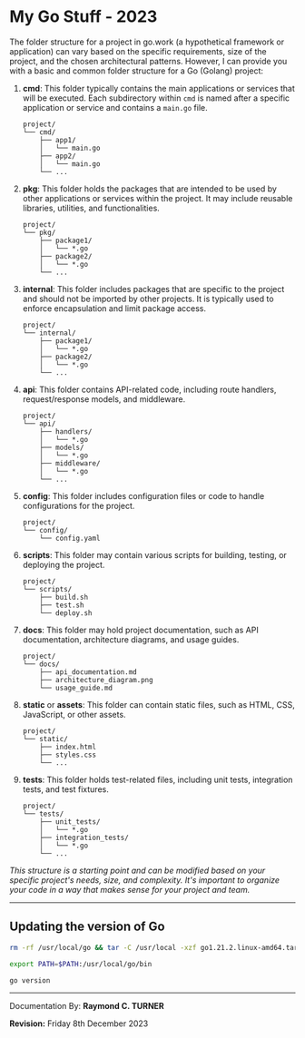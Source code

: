 # My Go Stuff - 2023

The folder structure for a project in go.work (a hypothetical framework or application) can vary based on the specific requirements, size of the project, and the chosen architectural patterns. However, I can provide you with a basic and common folder structure for a Go (Golang) project:

1. **cmd**: This folder typically contains the main applications or services that will be executed. Each subdirectory within `cmd` is named after a specific application or service and contains a `main.go` file.

    ```
    project/
    └── cmd/
        ├── app1/
        │   └── main.go
        ├── app2/
        │   └── main.go
        └── ...
    ```

2. **pkg**: This folder holds the packages that are intended to be used by other applications or services within the project. It may include reusable libraries, utilities, and functionalities.

    ```
    project/
    └── pkg/
        ├── package1/
        │   └── *.go
        ├── package2/
        │   └── *.go
        └── ...
    ```

3. **internal**: This folder includes packages that are specific to the project and should not be imported by other projects. It is typically used to enforce encapsulation and limit package access.

    ```
    project/
    └── internal/
        ├── package1/
        │   └── *.go
        ├── package2/
        │   └── *.go
        └── ...
    ```

4. **api**: This folder contains API-related code, including route handlers, request/response models, and middleware.

    ```
    project/
    └── api/
        ├── handlers/
        │   └── *.go
        ├── models/
        │   └── *.go
        ├── middleware/
        │   └── *.go
        └── ...
    ```

5. **config**: This folder includes configuration files or code to handle configurations for the project.

    ```
    project/
    └── config/
        └── config.yaml
    ```

6. **scripts**: This folder may contain various scripts for building, testing, or deploying the project.

    ```
    project/
    └── scripts/
        ├── build.sh
        ├── test.sh
        └── deploy.sh
    ```

7. **docs**: This folder may hold project documentation, such as API documentation, architecture diagrams, and usage guides.

    ```
    project/
    └── docs/
        ├── api_documentation.md
        ├── architecture_diagram.png
        └── usage_guide.md
    ```

8. **static** or **assets**: This folder can contain static files, such as HTML, CSS, JavaScript, or other assets.

    ```
    project/
    └── static/
        ├── index.html
        ├── styles.css
        └── ...
    ```

9. **tests**: This folder holds test-related files, including unit tests, integration tests, and test fixtures.

    ```
    project/
    └── tests/
        ├── unit_tests/
        │   └── *.go
        ├── integration_tests/
        │   └── *.go
        └── ...
    ```

*This structure is a starting point and can be modified based on your specific project's needs, size, and complexity. It's important to organize your code in a way that makes sense for your project and team.*

---

## Updating the version of Go

 ```bash
 rm -rf /usr/local/go && tar -C /usr/local -xzf go1.21.2.linux-amd64.tar.gz
 ```

```bash
export PATH=$PATH:/usr/local/go/bin
```
 ```bash
 go version
 ```

---

Documentation By: **Raymond C. TURNER**

**Revision:** Friday 8th December 2023
